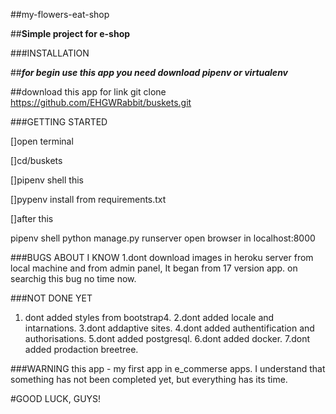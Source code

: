 ##my-flowers-eat-shop

##**Simple project for e-shop**

###INSTALLATION

##***for begin use this app you need download pipenv or virtualenv***

##download this app for link git clone https://github.com/EHGWRabbit/buskets.git

###GETTING STARTED


[]open terminal


[]cd/buskets


[]pipenv shell this 


[]pypenv install from requirements.txt 


[]after this 


pipenv shell
python manage.py runserver
open browser in localhost:8000

###BUGS ABOUT I KNOW
1.dont download images in heroku server from local machine and from admin panel, It began from 17 version app. on searchig this bug no time now.

###NOT DONE YET
1. dont added styles from bootstrap4.
2.dont added locale and intarnations.
3.dont addaptive sites.
4.dont added authentification and authorisations.
5.dont added postgresql.
6.dont added docker.
7.dont added prodaction breetree.

###WARNING
this app - my first app in e_commerse apps.
I understand that something has not been completed yet, but everything has its time.

#GOOD LUCK, GUYS!





